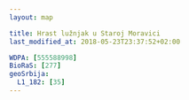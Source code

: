 ```yaml
---
layout: map

title: Hrast lužnjak u Staroj Moravici
last_modified_at: 2018-05-23T23:37:52+02:00

WDPA: [555588998]
BioRaS: [277]
geoSrbija:
  L1_182: [35]
---
```

